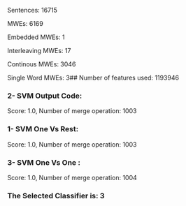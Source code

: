 Sentences: 16715

MWEs: 6169

Embedded MWEs: 1

Interleaving MWEs: 17

Continous MWEs: 3046

Single Word MWEs: 3## Number of features used: 1193946

### 2- SVM Output Code: 
Score: 1.0, Number of merge operation: 1003
### 1- SVM One Vs Rest: 
Score: 1.0, Number of merge operation: 1003
### 3- SVM One Vs One : 
Score: 1.0, Number of merge operation: 1004
### The Selected Classifier is: 3
